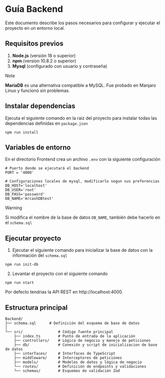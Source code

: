 # Guía Backend

Este documento describe los pasos necesarios para configurar y ejecutar el proyecto en un entorno local.

## Requisitos previos

1. **Node.js** (versión 18 o superior)
2. **npm** (version 10.8.2 o superior)
3. **Mysql** (configurado con usuario y contraseña)

> [!NOTE]
> **MariaDB** es una alternativa compatible a MySQL. Fue probado en Manjaro Linux y funcionó sin problemas.

## Instalar dependencias

Ejecuta el siguiente comando en la raíz del proyecto para instalar todas las dependencias definidas en `package.json`

```
npm run install
```

## Variables de entorno

En el directorio Frontend crea un archivo `.env` con la siguiente configuración

```
# Puerto donde se ejecutará el backend
PORT = '4000'

# Configuraciones locales de mysql, modificarlo segun sus preferencias
DB_HOST='localhost'
DB_USER='root'
DB_PASS='password'
DB_NAME='mrcashDBtest'
```

> [!WARNING]
> Si modifica el nombre de la base de datos `DB_NAME`, también debe hacerlo en el `schema.sql`

## Ejecutar proyecto

1. Ejecutar el siguiente comando para inicializar la base de datos con la información del `schema.sql`

```
npm run init-db
```

2. Levantar el proyecto con el siguiente comando

```
npm run start
```

Por defecto tendrias la API REST en http://localhost:4000.

## Estructura principal

```
Backend/
├── schema.sql 		# Definición del esquema de base de datos
│
└── src/                # Código fuente principal
    ├── index.ts        # Punto de entrada de la aplicación
    ├── controllers/    # Lógica de negocio y manejo de peticiones
    ├── db/             # Conexión y script de inicializacion de base de datos
    ├── interfaces/     # Interfaces de TypeScript
    ├── middleware/     # Interceptores de peticiones
    ├── models/         # Modelos de datos y lógica de negocio
    └── routes/         # Definición de endpoints y validaciones
    └── schemas/        # Esquemas de validación Zod
```
